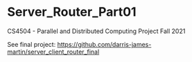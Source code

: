 # Server_Router_Part01
 CS4504 - Parallel and Distributed Computing Project Fall 2021
 
 See final project: https://github.com/darris-james-martin/server_client_router_final
